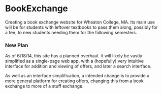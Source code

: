 # BookExchange

Creating a book exchange website for Wheaton College, MA. Its main use will be for students with leftover textbooks to pass them along, possibly for a fee, to new students needing them for the following semesters.

### New Plan

As of 6/18/14, this site has a planned overhaul. It will likely be vastly simplified as a single-page web app, with a (hopefully) very intuitive interface for addition and viewing of offers, and later a search interface.

As well as an interface simplification, a intended change is to provide a more general platform for creating offers, changing this from a book exchange to more of a stuff exchange.
